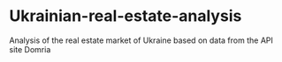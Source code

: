 # Ukrainian-real-estate-analysis
Analysis of the real estate market of Ukraine based on data from the API site Domria
